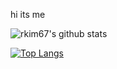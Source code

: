 hi its me


![rkim67's github stats](https://github-readme-stats.vercel.app/api?username=rkim67)

[![Top Langs](https://github-readme-stats.vercel.app/api/top-langs/?username=rkim67)](https://github.com/rkim67/github-readme-stats)
